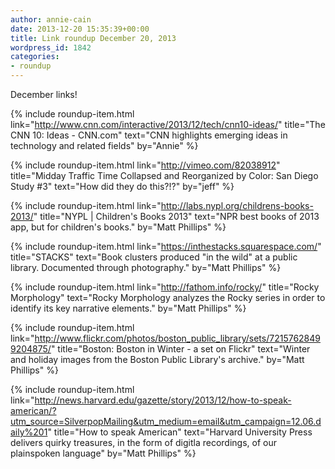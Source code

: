 ```yaml
---
author: annie-cain
date: 2013-12-20 15:35:39+00:00
title: Link roundup December 20, 2013
wordpress_id: 1842
categories:
- roundup
---
```


December links!

{% include roundup-item.html
  link="http://www.cnn.com/interactive/2013/12/tech/cnn10-ideas/"
  title="The CNN 10: Ideas - CNN.com"
  text="CNN highlights emerging ideas in technology and related fields"
  by="Annie"
%}

{% include roundup-item.html
  link="http://vimeo.com/82038912"
  title="Midday Traffic Time Collapsed and Reorganized by Color: San Diego Study #3"
  text="How did they do this?!?"
  by="jeff"
%}

{% include roundup-item.html
  link="http://labs.nypl.org/childrens-books-2013/"
  title="NYPL | Children's Books 2013"
  text="NPR best books of 2013 app, but for children's books."
  by="Matt Phillips"
%}

{% include roundup-item.html
  link="https://inthestacks.squarespace.com/"
  title="STACKS"
  text="Book clusters produced \"in the wild\" at a public library. Documented through photography."
  by="Matt Phillips"
%}

{% include roundup-item.html
  link="http://fathom.info/rocky/"
  title="Rocky Morphology"
  text="Rocky Morphology analyzes the Rocky series in order to identify its key narrative elements."
  by="Matt Phillips"
%}

{% include roundup-item.html
  link="http://www.flickr.com/photos/boston_public_library/sets/72157628499204875/"
  title="Boston: Boston in Winter - a set on Flickr"
  text="Winter and holiday images from the Boston Public Library's archive."
  by="Matt Phillips"
%}

{% include roundup-item.html
  link="http://news.harvard.edu/gazette/story/2013/12/how-to-speak-american/?utm_source=SilverpopMailing&utm_medium=email&utm_campaign=12.06.daily%201"
  title="How to speak American"
  text="Harvard University Press delivers quirky treasures, in the form of digitla recordings, of our plainspoken language"
  by="Matt Phillips"
%}
